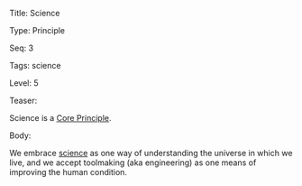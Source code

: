 Title:  Science

Type:   Principle

Seq:    3

Tags:   science

Level:  5

Teaser: 
 
Science is a [Core Principle](../core/principles.html).


Body:   
 
We embrace [science][] as one way of understanding the universe in which we live, and we accept toolmaking (aka engineering) as one means of improving the human condition.

[science]:            ../tags/science.html


